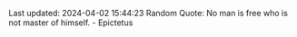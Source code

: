 Last updated: 2024-04-02 15:44:23
Random Quote: No man is free who is not master of himself. - Epictetus